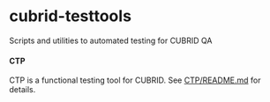 
# cubrid-testtools
Scripts and utilities to automated testing for CUBRID QA

#### CTP
CTP is a functional testing tool for CUBRID. See [CTP/README.md](CTP/README.md) for details.
